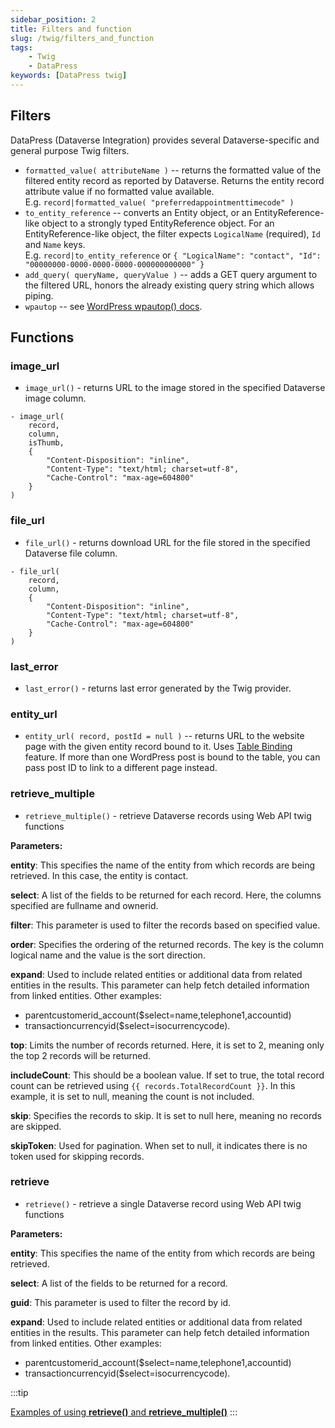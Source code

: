 ```yaml
---
sidebar_position: 2
title: Filters and function
slug: /twig/filters_and_function
tags:
    - Twig
    - DataPress
keywords: [DataPress twig]  
---
```


## Filters

DataPress (Dataverse Integration) provides several Dataverse-specific and general purpose Twig filters.

- `formatted_value( attributeName )` -- returns the formatted value of the filtered entity record as reported by Dataverse. Returns the entity record attribute value if no formatted value available.  
 E.g. `record|formatted_value( "preferredappointmenttimecode" )`
- `to_entity_reference` -- converts an Entity object, or an EntityReference-like object to a strongly typed EntityReference object. For an EntityReference-like object, the filter expects `LogicalName` (required), `Id` and `Name` keys.  
 E.g. `record|to_entity_reference` or `{ "LogicalName": "contact", "Id": "00000000-0000-0000-0000-000000000000" }`
- `add_query( queryName, queryValue )` -- adds a GET query argument to the filtered URL, honors the already existing query string which allows piping.
- `wpautop` -- see [WordPress wpautop() docs](https://developer.wordpress.org/reference/functions/wpautop/).

## Functions

### image_url

- `image_url()` - returns URL to the image stored in the specified Dataverse image column. 

```twig
- image_url(
    record,
    column,
    isThumb,
    {
        "Content-Disposition": "inline",
        "Content-Type": "text/html; charset=utf-8",
        "Cache-Control": "max-age=604800"
    }
) 
```

### file_url

- `file_url()` - returns download URL for the file stored in the specified Dataverse file column. 

```twig
- file_url(
    record,
    column,
    {
        "Content-Disposition": "inline",
        "Content-Type": "text/html; charset=utf-8",
        "Cache-Control": "max-age=604800"
    }
)
```
 
### last_error

- `last_error()` - returns last error generated by the Twig provider.

### entity_url

- `entity_url( record, postId = null )` -- returns URL to the website page with the given entity record bound to it. Uses [Table Binding](/datapress/binding/table-binding.md) feature. If more than one WordPress post is bound to the table, you can pass post ID to link to a different page instead. 

### retrieve_multiple

- `retrieve_multiple()` - retrieve Dataverse records using Web API twig functions

**Parameters:**

**entity**: This specifies the name of the entity from which records are being retrieved. In this case, the entity is contact.

**select**: A list of the fields to be returned for each record. Here, the columns specified are fullname and ownerid.

**filter**: This parameter is used to filter the records based on specified value. 

**order**: Specifies the ordering of the returned records. The key is the column logical name and the value is the sort direction. 

**expand**: Used to include related entities or additional data from related entities in the results. This parameter can help fetch detailed information from linked entities. Other examples:
- parentcustomerid_account($select=name,telephone1,accountid) 
- transactioncurrencyid($select=isocurrencycode).

**top**: Limits the number of records returned. Here, it is set to 2, meaning only the top 2 records will be returned.

**includeCount**: This should be a boolean value. If set to true, the total record count can be retrieved using `{{ records.TotalRecordCount }}`. In this example, it is set to null, meaning the count is not included.

**skip**: Specifies the records to skip. It is set to null here, meaning no records are skipped.

**skipToken**: Used for pagination. When set to null, it indicates there is no token used for skipping records.

### retrieve

- `retrieve()` - retrieve a single Dataverse record using Web API twig functions

**Parameters:**

**entity**: This specifies the name of the entity from which records are being retrieved.

**select**: A list of the fields to be returned for a record.

**guid**: This parameter is used to filter the record by id. 

**expand**: Used to include related entities or additional data from related entities in the results. This parameter can help fetch detailed information from linked entities. Other examples:
- parentcustomerid_account($select=name,telephone1,accountid) 
- transactioncurrencyid($select=isocurrencycode).

:::tip

[Examples of using **retrieve()** and **retrieve_multiple()**](/knowledge-base/retrieve-records)
:::